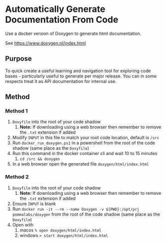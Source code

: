 # Automatically Generate Documentation From Code

Use a docker version of Doxygen to generate html documentation.

See https://www.doxygen.nl/index.html

## Purpose
To quick create a useful learning and navigation tool for exploring code bases - particularly useful to generate per major release. You can in some respects treat it as API documentation for internal use.

## Method
### Method 1
1. `Doxyfile` into the root of your code shadow
   1. **Note:** If downloading using a web browser then remember to remove the `.txt` extension if added
2. Modify `INPUT` in this file to match your root code location, default is `/src`
3. Run `docker_run_doxygen.ps1` in a powershell from the root of the code shadow (same place as the `Doxyfile`)
4. Run this command in the docker container cli and wait 10 to 15 minutes
   1. `cd /src && doxygen`
5. In a web browser open the generated file `doxygen/html/index.html`
### Method 2
1. `Doxyfile` into the root of your code shadow
   1. **Note:** If downloading using a web browser then remember to remove the `.txt` extension if added
2. Ensure `INPUT` is blank
3. Run `docker run -it --rm --name Doxygen -v ${PWD}:/opt/prj pommalabs/doxygen` from the root of the code shadow (same place as the `Doxyfile`)
4. Open with
   1. macos `% open doxygen/html/index.html`
   2. windows `> start doxygen/html/index.html`
